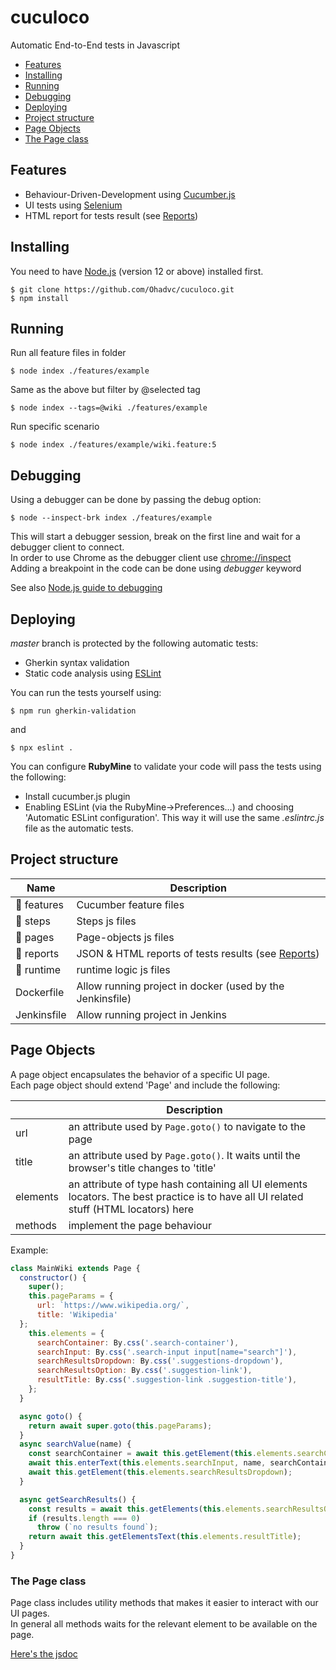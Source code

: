 # cuculoco
Automatic End-to-End tests in Javascript  

- [Features](#features)
- [Installing](#installing)
- [Running](#running)
- [Debugging](#debugging)
- [Deploying](#deploying)
- [Project structure](#project-structure)
- [Page Objects](#page-objects)
- [The Page class](#the-page-class)

## Features
* Behaviour-Driven-Development using [Cucumber.js](https://github.com/cucumber/cucumber-js)
* UI tests using [Selenium](https://www.selenium.dev/selenium/docs/api/javascript/)
* HTML report for tests result (see [Reports](#reports))

## Installing
You need to have [Node.js](https://nodejs.org/en/) (version 12 or above) installed first.
```
$ git clone https://github.com/Ohadvc/cuculoco.git
$ npm install 
```

## Running
Run all  feature files in folder
```
$ node index ./features/example
```
Same as the above but filter by @selected tag
```
$ node index --tags=@wiki ./features/example
```
Run specific scenario 
```
$ node index ./features/example/wiki.feature:5
```

## Debugging
Using a debugger can be done by passing the debug option:
```
$ node --inspect-brk index ./features/example
```
This will start a debugger session, break on the first line and wait for a debugger client to connect.   
In order to use Chrome as the debugger client use [chrome://inspect](chrome://inspect)  
Adding a breakpoint in the code can be done using _debugger_ keyword  

See also [Node.js guide to debugging](https://nodejs.org/en/docs/inspector/)

## Deploying
_master_ branch is protected by the following automatic tests:
* Gherkin syntax validation
* Static code analysis using [ESLint](https://eslint.org/)

You can run the tests yourself using:
```
$ npm run gherkin-validation
```
and
```
$ npx eslint .
```

You can configure **RubyMine** to validate your code will pass the tests using the following:
* Install cucumber.js plugin
* Enabling ESLint (via the RubyMine->Preferences...) and choosing 'Automatic ESLint configuration'. 
This way it will use the same _.eslintrc.js_ file as the automatic tests.

## Project structure
| Name | Description|
|------|------------|
|:file_folder: features|Cucumber feature files|
|:file_folder: steps|Steps js files|
|:file_folder: pages|Page-objects js files|
|:file_folder: reports|JSON & HTML reports of tests results (see [Reports](#reports))|  
|:file_folder: runtime|runtime logic js files|
|Dockerfile| Allow running project in docker (used by the Jenkinsfile)|
|Jenkinsfile| Allow running project in Jenkins|
   

## Page Objects
A page object encapsulates the behavior of a specific UI page.  
Each page object should extend 'Page' and include the following:

|  | Description|
|------|------------|
|url|an attribute used by `Page.goto()` to navigate to the page|
|title|an attribute used by `Page.goto()`. It waits until the browser's title changes to 'title'|
|elements|an attribute of type hash containing all UI elements locators. The best practice is to have all UI related stuff (HTML locators) here|
|methods|implement the page behaviour|

Example:
```javascript
class MainWiki extends Page {
  constructor() {
    super();
    this.pageParams = {
      url: `https://www.wikipedia.org/`,
      title: 'Wikipedia'
  };
    this.elements = {
      searchContainer: By.css('.search-container'),
      searchInput: By.css('.search-input input[name="search"]'),
      searchResultsDropdown: By.css('.suggestions-dropdown'),
      searchResultsOption: By.css('.suggestion-link'),
      resultTitle: By.css('.suggestion-link .suggestion-title'),
    };
  }

  async goto() {
    return await super.goto(this.pageParams);
  }
  async searchValue(name) {
    const searchContainer = await this.getElement(this.elements.searchContainer);
    await this.enterText(this.elements.searchInput, name, searchContainer);
    await this.getElement(this.elements.searchResultsDropdown);
  }

  async getSearchResults() {
    const results = await this.getElements(this.elements.searchResultsOption);
    if (results.length === 0)
      throw (`no results found`);
    return await this.getElementsText(this.elements.resultTitle);
  }
}
```
### The Page class
Page class includes utility methods that makes it easier to interact with our UI pages.  
In general all methods waits for the relevant element to be available on the page.
  
[Here's the jsdoc](readme/page.md)
